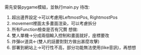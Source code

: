 需先安裝pygame模組，並執行main.py
待改:
  1. 超出邊界設定->可以考慮用LeftmostPos, RightmostPos
  2. movement裡面太多畫面渲染，可以考慮拆分
  3. 所有Function檢查是否有冗贅
想做:
  1. 雙人單機->分成兩個輸入控制和畫面就好，座標要改
  2. 炸彈or道具<-(雙人的話要對對方做出甚麼攻擊)
  3. 部署到網站上->可行性不高，部分功能無法使用(like音訊)，再想想
